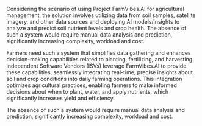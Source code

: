Considering the scenario of using Project FarmVibes.AI for agricultural management, the solution involves utilizing data from soil samples, satellite imagery, and other data sources and  deploying AI models/insights to analyze and predict soil nutrient levels and crop health. The absence of such a system would require manual data analysis and prediction, significantly increasing complexity, workload and cost.

Farmers need such a system that simplifies data gathering and enhances decision-making capabilities related to planting, fertilizing, and harvesting. Independent Software Vendors (ISVs) leverage FarmVibes.AI to provide these capabilities, seamlessly integrating real-time, precise insights about soil and crop conditions into daily farming operations. This integration optimizes agricultural practices, enabling farmers to make informed decisions about when to plant, water, and apply nutrients, which significantly increases yield and efficiency.

The absence of such a system would require manual data analysis and prediction, significantly increasing complexity, workload and cost.
